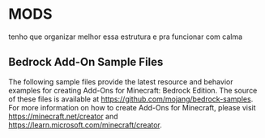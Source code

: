 # MODS
tenho que organizar melhor essa estrutura e pra funcionar com calma

## Bedrock Add-On Sample Files

The following sample files provide the latest resource and behavior examples for creating Add-Ons for Minecraft: Bedrock Edition. The source of these files is available at https://github.com/mojang/bedrock-samples. For more information on how to create Add-Ons for Minecraft, please visit https://minecraft.net/creator and https://learn.microsoft.com/minecraft/creator.